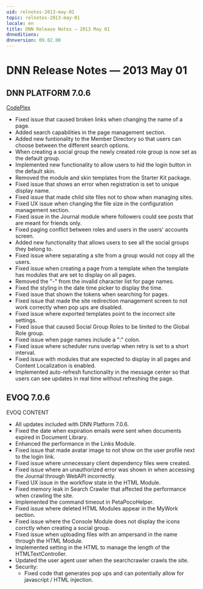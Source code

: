 ```yaml
---
uid: relnotes-2013-may-01
topic: relnotes-2013-may-01
locale: en
title: DNN Release Notes — 2013 May 01
dnneditions:
dnnversion: 09.02.00
---
```


# DNN Release Notes — 2013 May 01

## DNN PLATFORM 7.0.6

[CodePlex](https://dotnetnuke.codeplex.com/releases/view/105676)

*   Fixed issue that caused broken links when changing the name of a page.
*   Added search capabilities in the page management section.
*   Added new funtionality to the Member Directory so that users can choose between the different search options.
*   When creating a social group the newly created role group is now set as the default group.
*   Implemented new functionality to allow users to hid the login button in the default skin.
*   Removed the module and skin templates from the Starter Kit package.
*   Fixed issue that shows an error when registration is set to unique display name.
*   Fixed issue that made child site files not to show when managing sites.
*   Fixed UX issue when changing the file size in the configuration management section.
*   Fixed issue in the Journal module where followers could see posts that are meant for friends only.
*   Fixed paging conflict between roles and users in the users' accounts screen.
*   Added new functionality that allows users to see all the social groups they belong to.
*   Fixed issue where separating a site from a group would not copy all the users.
*   Fixed issue when creating a page from a template when the template has modules that are set to display on all pages.
*   Removed the "-" from the invalid character list for page names.
*   Fixed the styling in the date time picker to display the time.
*   Fixed issue that shown the tokens when searching for pages.
*   Fixed issue that made the site redirection management screen to not work correctly when pop ups are disabled.
*   Fixed issue where exported templates point to the incorrect site settings.
*   Fixed issue that caused Social Group Roles to be limited to the Global Role group.
*   Fixed issue when page names include a ":" colon.
*   Fixed issue where scheduler runs overlap when retry is set to a short interval.
*   Fixed issue with modules that are expected to display in all pages and Content Localization is enabled.
*   Implemented auto-refresh functionality in the message center so that users can see updates in real time without refreshing the page.

## EVOQ 7.0.6

EVOQ CONTENT

*   All updates included with DNN Platform 7.0.6.
*   Fixed the date when expiration emails were sent when documents expired in Document Library.
*   Enhanced the performance in the Links Module.
*   Fixed issue that made avatar image to not show on the user profile next to the login link.
*   Fixed issue where unnecessary client dependency files were created.
*   Fixed issue where an unauthorized error was shown in when accessing the Journal through WebAPI incorrectly.
*   Fixed UX issue in the workflow state in the HTML Module.
*   Fixed memory leak in Search Crawler that affected the performance when crawling the site.
*   Implemented the command timeout in PetaPocoHelper.
*   Fixed issue where deleted HTML Modules appear in the MyWork section.
*   Fixed issue where the Console Module does not display the icons corrctly when creating a social group.
*   Fixed issue when uploading files with an ampersand in the name through the HTML Module.
*   Implemented setting in the HTML to manage the length of the HTMLTextController.
*   Updated the user agent user when the searchcrawler crawls the site.
*   Security:
    *   Fixed code that generates pop ups and can potentially allow for javascript / HTML injection.
